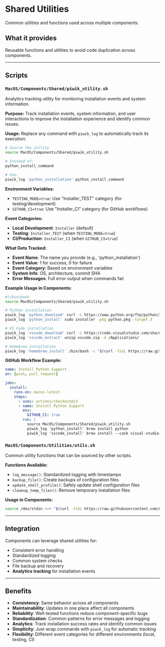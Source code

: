 # Shared Utilities

Common utilities and functions used across multiple components.

## What it provides

Reusable functions and utilities to avoid code duplication across components.

---

## Scripts

### `MacOS/Components/Shared/piwik_utility.sh`

Analytics tracking utility for monitoring installation events and system information.

**Purpose:**
Track installation events, system information, and user interactions to improve the installation experience and identify common issues.

**Usage:**
Replace any command with `piwik_log` to automatically track its execution:

```bash
# Source the utility
source MacOS/Components/Shared/piwik_utility.sh

# Instead of:
python_install_command

# Use:
piwik_log 'python_installation' python_install_command
```

**Environment Variables:**

- `TESTING_MODE=true`: Use "Installer_TEST" category (for testing/development)
- `GITHUB_CI=true`: Use "Installer_CI" category (for GitHub workflows)

**Event Categories:**
- **Local Development**: `Installer` (default)
- **Testing**: `Installer_TEST` (when `TESTING_MODE=true`)
- **CI/Production**: `Installer_CI` (when `GITHUB_CI=true`)

**What Gets Tracked:**
- **Event Name**: The name you provide (e.g., 'python_installation')
- **Event Value**: 1 for success, 0 for failure
- **Event Category**: Based on environment variables
- **System Info**: OS, architecture, commit SHA
- **Error Messages**: Full error output when commands fail

**Example Usage in Components:**

```bash
#!/bin/bash
source MacOS/Components/Shared/piwik_utility.sh

# Python installation
piwik_log 'python_download' curl -L https://www.python.org/ftp/python/3.11.0/python-3.11.0-macos11.pkg -o python.pkg
piwik_log 'python_install' sudo installer -pkg python.pkg -target /

# VS Code installation
piwik_log 'vscode_download' curl -L https://code.visualstudio.com/sha/download?build=stable&os=darwin-universal -o vscode.zip
piwik_log 'vscode_extract' unzip vscode.zip -d /Applications/

# Homebrew installation
piwik_log 'homebrew_install' /bin/bash -c "$(curl -fsSL https://raw.githubusercontent.com/Homebrew/install/HEAD/install.sh)"
```

**GitHub Workflow Example:**

```yaml
name: Install Python Support
on: [push, pull_request]

jobs:
  install:
    runs-on: macos-latest
    steps:
      - uses: actions/checkout@v3
      - name: Install Python Support
        env:
          GITHUB_CI: true
        run: |
          source MacOS/Components/Shared/piwik_utility.sh
          piwik_log 'python_install' brew install python
          piwik_log 'vscode_install' brew install --cask visual-studio-code
```

### `MacOS/Components/Utilities/utils.sh`

Common utility functions that can be sourced by other scripts.

**Functions Available:**

- `log_message()`: Standardized logging with timestamps
- `backup_file()`: Create backups of configuration files
- `update_shell_profile()`: Safely update shell configuration files
- `cleanup_temp_files()`: Remove temporary installation files

**Usage in Components:**

```bash
source /dev/stdin <<< "$(curl -fsSL https://raw.githubusercontent.com/dtudk/pythonsupport-scripts/main/MacOS/Components/Utilities/utils.sh)"
```

---

## Integration

Components can leverage shared utilities for:

- Consistent error handling
- Standardized logging
- Common system checks
- File backup and recovery
- **Analytics tracking** for installation events

---

## Benefits

- **Consistency**: Same behavior across all components
- **Maintainability**: Updates in one place affect all components
- **Reliability**: Well-tested functions reduce component-specific bugs
- **Standardization**: Common patterns for error messages and logging
- **Analytics**: Track installation success rates and identify common issues
- **Simplicity**: Just wrap commands with `piwik_log` for automatic tracking
- **Flexibility**: Different event categories for different environments (local, testing, CI)